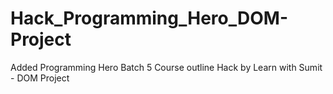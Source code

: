 # Hack_Programming_Hero_DOM-Project
Added Programming Hero Batch 5 Course outline Hack by Learn with Sumit - DOM Project
